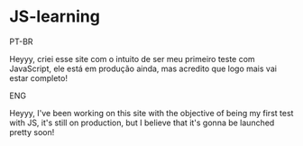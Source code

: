 # JS-learning

PT-BR

Heyyy, criei esse site com o intuito de ser meu primeiro teste com JavaScript, ele está em produção ainda, mas acredito que logo mais vai estar completo!

ENG

Heyyy, I've been working on this site with the objective of being my first test with JS, it's still on production, but I believe that it's gonna be launched pretty soon!
